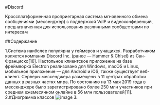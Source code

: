 #Discord

Кроссплатформенная проприетарная система мгновенного обмена сообщениями (мессенджер) с поддержкой VoIP и видеоконференций, предназначенная для использования различными сообществами по интересам

##Содержание 

1.Система наиболее популярна у геймеров и учащихся. Разработчиком является компания Discord Inc. (ранее — Hammer & Chisel) из Сан-Франциско[10]. Настольное клиентское приложение на базе фреймворка Electron реализовано для Windows, macOS и Linux, мобильное приложение — для Android и iOS, также существует веб-клиент. Серверы мессенджера размещены в 11 центрах обработки данных в разных частях мира. По состоянию на 13 мая 2019 года в мессенджере было зарегистрировано более 250 млн участников при среднем ежемесячном онлайне в 56 млн пользователей[11].
2.#Диограмма классов
![image](https://github.com/user-attachments/assets/8098344f-b7f7-4bd1-8d91-064971184337)
3.
